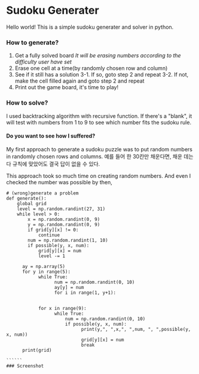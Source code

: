 # Sudoku Generater
Hello world! This is a simple sudoku generater and solver in python.

### How to generate?
  1. Get a fully solved board
  *It will be erasing numbers according to the difficulty user have set*
  2. Erase one cell at a time(by randomly chosen row and column)
  3. See if it still has a solution
    3-1. If so, goto step 2 and repeat
    3-2. If not, make the cell filled again and goto step 2 and repeat
  4. Print out the game board, it's time to play!
  
### How to solve?
  I used backtracking algorithm with recursive function. 
  If there's a "blank", it will test with numbers from 1 to 9 to see which number fits the sudoku rule. 

#### Do you want to see how I suffered?
  My first approach to generate a sudoku puzzle was to put random numbers in randomly chosen rows and columns.
  예를 들어 한 30칸만 채운다면, 채운 데는 다 규칙에 맞았어도 결국 답이 없을 수 있다.
 
  This approach took so much time on creating random numbers.
  And even I checked the number was possible by then, 
```````
# (wrong)generate a problem
def generate():  
    global grid
    level = np.random.randint(27, 31)
    while level > 0:
        x = np.random.randint(0, 9)
        y = np.random.randint(0, 9)
        if grid[y][x] != 0:
            continue
        num = np.random.randint(1, 10)
        if possible(y, x, num):
            grid[y][x] = num
            level -= 1
        
      ay = np.array(5)
      for y in range(5):
            while True:
                  num = np.random.randint(0, 10)
                  ay[y] = num
                  for i in range(1, y+1): 
                        

            for x in range(9):
                  while True:
                      num = np.random.randint(0, 10)
                      if possible(y, x, num):
                            print(y,", ",x,", ",num, ", ",possible(y, x, num))
                            grid[y][x] = num
                            break
      print(grid)
     
``````
### Screenshot
